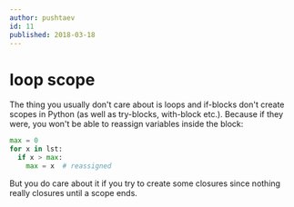 ```yaml
---
author: pushtaev
id: 11
published: 2018-03-18
---
```

# loop scope

The thing you usually don't care about is loops and if-blocks don't create scopes in Python (as well as try-blocks, with-block etc.). Because if they were, you won't be able to reassign variables inside the block:

```python
max = 0
for x in lst:
  if x > max:
    max = x  # reassigned
```

But you do care about it if you try to create some closures since nothing really closures until a scope ends.
